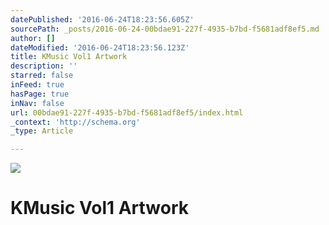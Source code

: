 ```yaml
---
datePublished: '2016-06-24T18:23:56.605Z'
sourcePath: _posts/2016-06-24-00bdae91-227f-4935-b7bd-f5681adf8ef5.md
author: []
dateModified: '2016-06-24T18:23:56.123Z'
title: KMusic Vol1 Artwork
description: ''
starred: false
inFeed: true
hasPage: true
inNav: false
url: 00bdae91-227f-4935-b7bd-f5681adf8ef5/index.html
_context: 'http://schema.org'
_type: Article

---
```

![](https://the-grid-user-content.s3-us-west-2.amazonaws.com/f04561dd-44e3-44df-88fd-ec2c74575cc8.jpg)

# KMusic Vol1 Artwork